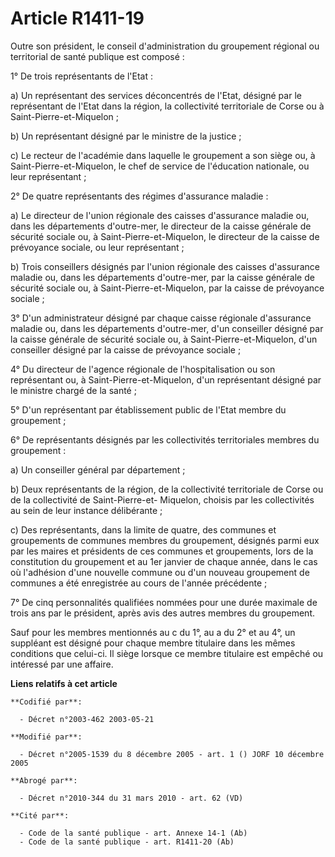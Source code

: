 # Article R1411-19

Outre son président, le conseil d'administration du groupement régional ou territorial de santé publique est composé :

1° De trois représentants de l'Etat :

a) Un représentant des services déconcentrés de l'Etat, désigné par le représentant de l'Etat dans la région, la collectivité
territoriale de Corse ou à Saint-Pierre-et-Miquelon ;

b) Un représentant désigné par le ministre de la justice ;

c) Le recteur de l'académie dans laquelle le groupement a son siège ou, à Saint-Pierre-et-Miquelon, le chef de service de
l'éducation nationale, ou leur représentant ;

2° De quatre représentants des régimes d'assurance maladie :

a) Le directeur de l'union régionale des caisses d'assurance maladie ou, dans les départements d'outre-mer, le directeur de
la caisse générale de sécurité sociale ou, à Saint-Pierre-et-Miquelon, le directeur de la caisse de prévoyance sociale, ou
leur représentant ;

b) Trois conseillers désignés par l'union régionale des caisses d'assurance maladie ou, dans les départements d'outre-mer,
par la caisse générale de sécurité sociale ou, à Saint-Pierre-et-Miquelon, par la caisse de prévoyance sociale ;

3° D'un administrateur désigné par chaque caisse régionale d'assurance maladie ou, dans les départements d'outre-mer, d'un
conseiller désigné par la caisse générale de sécurité sociale ou, à Saint-Pierre-et-Miquelon, d'un conseiller désigné par la
caisse de prévoyance sociale ;

4° Du directeur de l'agence régionale de l'hospitalisation ou son représentant ou, à Saint-Pierre-et-Miquelon, d'un
représentant désigné par le ministre chargé de la santé ;

5° D'un représentant par établissement public de l'Etat membre du groupement ;

6° De représentants désignés par les collectivités territoriales membres du groupement :

a) Un conseiller général par département ;

b) Deux représentants de la région, de la collectivité territoriale de Corse ou de la collectivité de Saint-Pierre-et-
Miquelon, choisis par les collectivités au sein de leur instance délibérante ;

c) Des représentants, dans la limite de quatre, des communes et groupements de communes membres du groupement, désignés parmi
eux par les maires et présidents de ces communes et groupements, lors de la constitution du groupement et au 1er janvier de
chaque année, dans le cas où l'adhésion d'une nouvelle commune ou d'un nouveau groupement de communes a été enregistrée au
cours de l'année précédente ;

7° De cinq personnalités qualifiées nommées pour une durée maximale de trois ans par le président, après avis des autres
membres du groupement.

Sauf pour les membres mentionnés au c du 1°, au a du 2° et au 4°, un suppléant est désigné pour chaque membre titulaire dans
les mêmes conditions que celui-ci. Il siège lorsque ce membre titulaire est empêché ou intéressé par une affaire.

**Liens relatifs à cet article**

	**Codifié par**:

	  - Décret n°2003-462 2003-05-21

	**Modifié par**:

	  - Décret n°2005-1539 du 8 décembre 2005 - art. 1 () JORF 10 décembre 2005

	**Abrogé par**:

	  - Décret n°2010-344 du 31 mars 2010 - art. 62 (VD)

	**Cité par**:

	  - Code de la santé publique - art. Annexe 14-1 (Ab)
	  - Code de la santé publique - art. R1411-20 (Ab)
